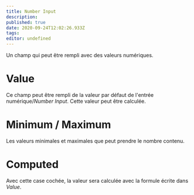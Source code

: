 ```yaml
---
title: Number Input
description: 
published: true
date: 2020-09-24T12:02:26.933Z
tags: 
editor: undefined
---
```


Un champ qui peut être rempli avec des valeurs numériques.

# Value
Ce champ peut être rempli de la valeur par défaut de l'entrée numérique/*Number Input*. Cette valeur peut être calculée.

# Minimum / Maximum
Les valeurs minimales et maximales que peut prendre le nombre contenu.

# Computed
Avec cette case cochée, la valeur sera calculée avec la formule écrite dans *Value*.
